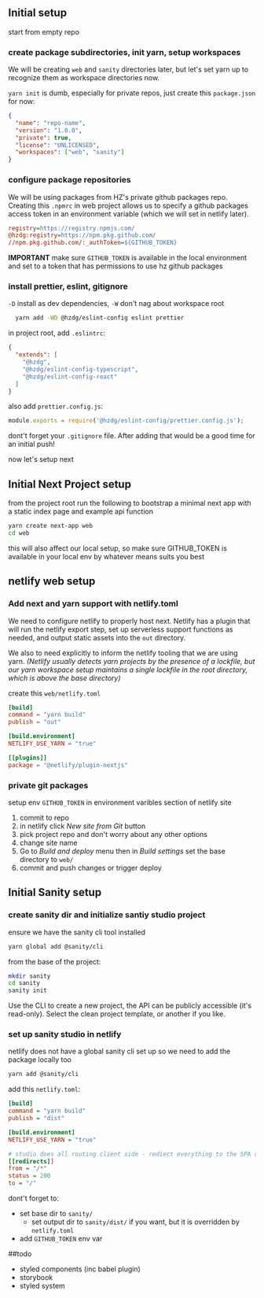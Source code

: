 ## Initial setup

start from empty repo

### create package subdirectories, init yarn, setup workspaces

We will be creating `web` and `sanity` directories later, but let's set yarn up
to recognize them as workspace directories now.

`yarn init` is dumb, especially for private repos, just create this
`package.json` for now:

```json
{
  "name": "repo-name",
  "version": "1.0.0",
  "private": true,
  "license": "UNLICENSED",
  "workspaces": ["web", "sanity"]
}
```

### configure package repositories

We will be using packages from HZ's private github packages repo. Creating this
`.npmrc` in web project allows us to specify a github packages access token in
an environment variable (which we will set in netlify later).

```ini
registry=https://registry.npmjs.com/
@hzdg:registry=https://npm.pkg.github.com/
//npm.pkg.github.com/:_authToken=${GITHUB_TOKEN}
```

**IMPORTANT** make sure `GITHUB_TOKEN` is available in the local environment
and set to a token that has permissions to use hz github packages

### install prettier, eslint, gitignore

`-D` install as dev dependencies, `-W` don't nag about workspace root

```sh
  yarn add -WD @hzdg/eslint-config eslint prettier
```

in project root, add `.eslintrc`:

```json
{
  "extends": [
    "@hzdg",
    "@hzdg/eslint-config-typescript",
    "@hzdg/eslint-config-react"
  ]
}
```

also add `prettier.config.js`:

```js
module.exports = require('@hzdg/eslint-config/prettier.config.js');
```

dont't forget your `.gitignore` file. After adding that would be a good time for
an initial push!

now let's setup next

## Initial Next Project setup

from the project root run the following to bootstrap a minimal next app with a
static index page and example api function

```sh
yarn create next-app web
cd web
```

this will also affect our local setup, so make sure GITHUB_TOKEN is available in
your local env by whatever means suits you best

## netlify web setup

### Add next and yarn support with netlify.toml

We need to configure netlify to properly host next. Netlify has a plugin that
will run the netlify export step, set up serverless support functions as needed,
and output static assets into the `out` directory.

We also to need explicitly to inform the netlify tooling that we are using yarn.
_(Netlify usually detects yarn projects by the presence of a lockfile, but our
yarn workspace setup maintains a single lockfile in the root directory, which is
above the base directory)_

create this `web/netlify.toml`

```toml
[build]
command = "yarn build"
publish = "out"

[build.environment]
NETLIFY_USE_YARN = "true"

[[plugins]]
package = "@netlify/plugin-nextjs"
```

### private git packages

setup env `GITHUB_TOKEN` in environment varibles section of netlify site

1. commit to repo
2. in netlify click _New site from Git_ button
3. pick project repo and don't worry about any other options
4. change site name
5. Go to _Build and deploy_ menu then in _Build settings_ set the base directory
   to `web/`
6. commit and push changes or trigger deploy

## Initial Sanity setup

### create sanity dir and initialize santiy studio project

ensure we have the sanity cli tool installed

```sh
yarn global add @sanity/cli
```

from the base of the project:

```sh
mkdir sanity
cd sanity
sanity init
```

Use the CLI to create a new project, the API can be publicly accessible (it's
read-only). Select the clean project template, or another if you like.

### set up sanity studio in netlify

netlify does not have a global sanity cli set up so we need to add the package
locally too

```sh
yarn add @sanity/cli
```

add this `netlify.toml`:

```ini
[build]
command = "yarn build"
publish = "dist"

[build.environment]
NETLIFY_USE_YARN = "true"

# studio does all routing client side - rediect everything to the SPA root.
[[redirects]]
from = "/*"
status = 200
to = "/"
```

dont't forget to:

- set base dir to `sanity/`
  - set output dir to `sanity/dist/` if you want, but it is overridden by `netlify.toml`
- add `GITHUB_TOKEN` env var

##todo

- styled components (inc babel plugin)
- storybook
- styled system
